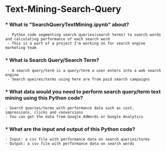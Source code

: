 # Text-Mining-Search-Query
### * What is "SearchQueryTextMining.ipynb" about?
	 - Python code segmenting search queries(search terms) to search words and calculating performance of each search word
     - This is a part of a project I'm working on for search engine marketing team
### * What is Search Query/Search Term?
     - A search query/term is a query/term a user enters into a web search engine
     - Search queires/terms using here are from paid search campaigns
### * What data would you need to perform search query/term text mining using this Python code?
	- Search queries/terms with performance data such as cost, impressions, clicks and conversions
	- You can get the data from Google AdWords or Google Analytics
### * What are the input and output of this Python code?	
	- Input: a csv file with performance data on search queries/terms
	- Output: a csv file with performance data on search words
